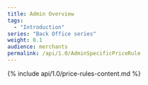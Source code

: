 ```yaml
---
title: Admin Overview
tags:
  - "Introduction"
series: "Back Office series"
weight: 0.1
audience: merchants
permalink: /api/1.0/AdminSpecificPriceRule
---
```

{% include api/1.0/price-rules-content.md %}
